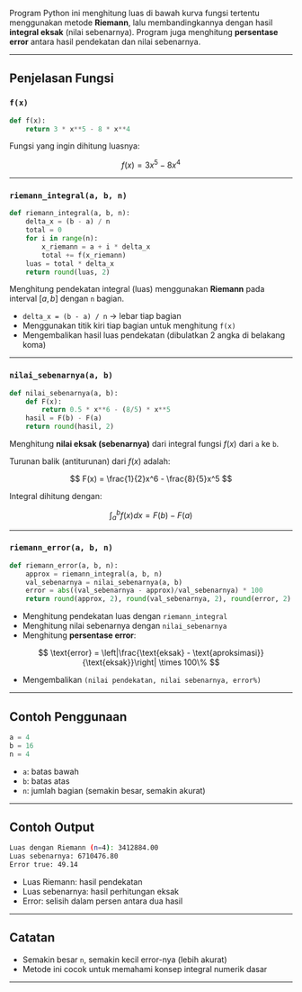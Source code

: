 Program Python ini menghitung luas di bawah kurva fungsi tertentu menggunakan metode **Riemann**, lalu membandingkannya dengan hasil **integral eksak** (nilai sebenarnya). Program juga menghitung **persentase error** antara hasil pendekatan dan nilai sebenarnya.

---

##  Penjelasan Fungsi

### `f(x)`

```python
def f(x):
    return 3 * x**5 - 8 * x**4
```

Fungsi yang ingin dihitung luasnya:

$$
f(x) = 3x^5 - 8x^4
$$

---

### `riemann_integral(a, b, n)`

```python
def riemann_integral(a, b, n):
    delta_x = (b - a) / n
    total = 0
    for i in range(n):
        x_riemann = a + i * delta_x 
        total += f(x_riemann)
    luas = total * delta_x
    return round(luas, 2)
```

Menghitung pendekatan integral (luas) menggunakan **Riemann** pada interval $[a, b]$ dengan `n` bagian.

* `delta_x = (b - a) / n` → lebar tiap bagian
* Menggunakan titik kiri tiap bagian untuk menghitung `f(x)`
* Mengembalikan hasil luas pendekatan (dibulatkan 2 angka di belakang koma)

---

### `nilai_sebenarnya(a, b)`

```python
def nilai_sebenarnya(a, b):
    def F(x):
        return 0.5 * x**6 - (8/5) * x**5
    hasil = F(b) - F(a)
    return round(hasil, 2)
```

Menghitung **nilai eksak (sebenarnya)** dari integral fungsi $f(x)$ dari `a` ke `b`.

Turunan balik (antiturunan) dari $f(x)$ adalah:

$$
F(x) = \frac{1}{2}x^6 - \frac{8}{5}x^5
$$

Integral dihitung dengan:

$$
\int_a^b f(x)dx = F(b) - F(a)
$$

---

### `riemann_error(a, b, n)`

```python
def riemann_error(a, b, n):
    approx = riemann_integral(a, b, n)
    val_sebenarnya = nilai_sebenarnya(a, b)
    error = abs((val_sebenarnya - approx)/val_sebenarnya) * 100
    return round(approx, 2), round(val_sebenarnya, 2), round(error, 2)
```

* Menghitung pendekatan luas dengan `riemann_integral`
* Menghitung nilai sebenarnya dengan `nilai_sebenarnya`
* Menghitung **persentase error**:

$$
\text{error} = \left|\frac{\text{eksak} - \text{aproksimasi}}{\text{eksak}}\right| \times 100\%
$$

* Mengembalikan `(nilai pendekatan, nilai sebenarnya, error%)`

---

##  Contoh Penggunaan

```python
a = 4
b = 16
n = 4
```

* `a`: batas bawah
* `b`: batas atas
* `n`: jumlah bagian (semakin besar, semakin akurat)

---

##  Contoh Output

```bash
Luas dengan Riemann (n=4): 3412884.00
Luas sebenarnya: 6710476.80
Error true: 49.14
```

* Luas Riemann: hasil pendekatan
* Luas sebenarnya: hasil perhitungan eksak
* Error: selisih dalam persen antara dua hasil

---

##  Catatan

* Semakin besar `n`, semakin kecil error-nya (lebih akurat)
* Metode ini cocok untuk memahami konsep integral numerik dasar

---

